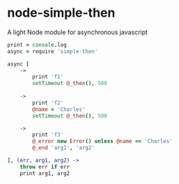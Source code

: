# node-simple-then
A light Node module for asynchronous javascript

```coffeescript
print = console.log 
async = require 'simple-then'

async [
	->
		print 'f1'
		setTimeout @_then(), 500
		
	->
		print 'f2'
		@name = 'Charles'
		setTimeout @_then(), 500

	->
		print 'f3'
		@_error new Error() unless @name == 'Charles'
		@_end 'arg1', 'arg2'

], (err, arg1, arg2) ->
	throw err if err
	print arg1, arg2
